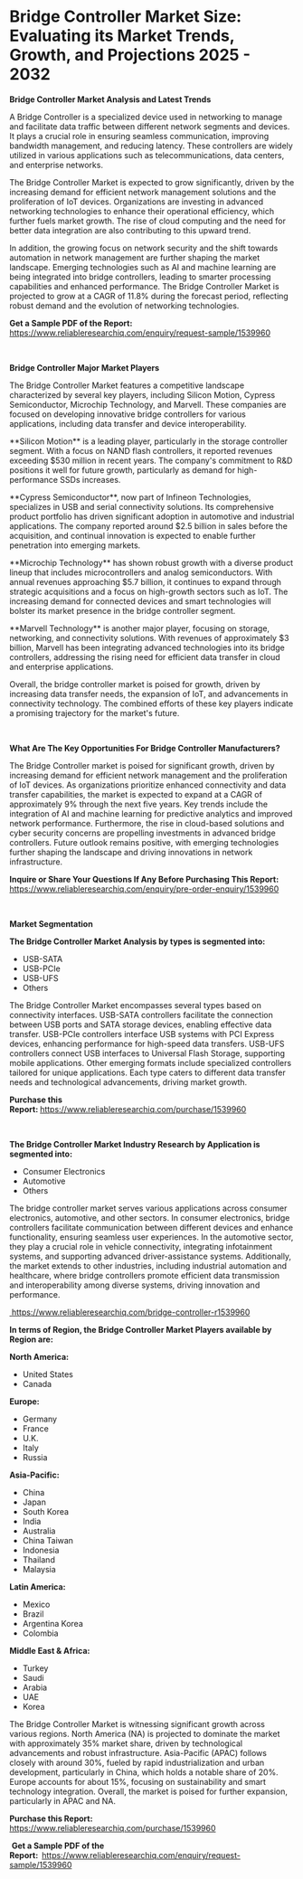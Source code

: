 <p><h1>Bridge Controller Market Size: Evaluating its Market Trends, Growth, and Projections 2025 - 2032</h1></p><p><strong>Bridge Controller Market Analysis and Latest Trends</strong></p>
<p><p>A Bridge Controller is a specialized device used in networking to manage and facilitate data traffic between different network segments and devices. It plays a crucial role in ensuring seamless communication, improving bandwidth management, and reducing latency. These controllers are widely utilized in various applications such as telecommunications, data centers, and enterprise networks.</p><p>The Bridge Controller Market is expected to grow significantly, driven by the increasing demand for efficient network management solutions and the proliferation of IoT devices. Organizations are investing in advanced networking technologies to enhance their operational efficiency, which further fuels market growth. The rise of cloud computing and the need for better data integration are also contributing to this upward trend.</p><p>In addition, the growing focus on network security and the shift towards automation in network management are further shaping the market landscape. Emerging technologies such as AI and machine learning are being integrated into bridge controllers, leading to smarter processing capabilities and enhanced performance. The Bridge Controller Market is projected to grow at a CAGR of 11.8% during the forecast period, reflecting robust demand and the evolution of networking technologies.</p></p>
<p><strong>Get a Sample PDF of the Report:&nbsp;</strong> <a href="https://www.reliableresearchiq.com/enquiry/request-sample/1539960?utm_campaign=2320&utm_medium=2&utm_source=Github&utm_content=ia&utm_term=15042025&utm_id=bridge-controller">https://www.reliableresearchiq.com/enquiry/request-sample/1539960</a></p>
<p>&nbsp;</p>
<p><strong>Bridge Controller Major Market Players</strong></p>
<p><p>The Bridge Controller Market features a competitive landscape characterized by several key players, including Silicon Motion, Cypress Semiconductor, Microchip Technology, and Marvell. These companies are focused on developing innovative bridge controllers for various applications, including data transfer and device interoperability.</p><p>**Silicon Motion** is a leading player, particularly in the storage controller segment. With a focus on NAND flash controllers, it reported revenues exceeding $530 million in recent years. The company's commitment to R&D positions it well for future growth, particularly as demand for high-performance SSDs increases.</p><p>**Cypress Semiconductor**, now part of Infineon Technologies, specializes in USB and serial connectivity solutions. Its comprehensive product portfolio has driven significant adoption in automotive and industrial applications. The company reported around $2.5 billion in sales before the acquisition, and continual innovation is expected to enable further penetration into emerging markets.</p><p>**Microchip Technology** has shown robust growth with a diverse product lineup that includes microcontrollers and analog semiconductors. With annual revenues approaching $5.7 billion, it continues to expand through strategic acquisitions and a focus on high-growth sectors such as IoT. The increasing demand for connected devices and smart technologies will bolster its market presence in the bridge controller segment.</p><p>**Marvell Technology** is another major player, focusing on storage, networking, and connectivity solutions. With revenues of approximately $3 billion, Marvell has been integrating advanced technologies into its bridge controllers, addressing the rising need for efficient data transfer in cloud and enterprise applications.</p><p>Overall, the bridge controller market is poised for growth, driven by increasing data transfer needs, the expansion of IoT, and advancements in connectivity technology. The combined efforts of these key players indicate a promising trajectory for the market's future.</p></p>
<p>&nbsp;</p>
<p><strong>What Are The Key Opportunities For Bridge Controller Manufacturers?</strong></p>
<p><p>The Bridge Controller market is poised for significant growth, driven by increasing demand for efficient network management and the proliferation of IoT devices. As organizations prioritize enhanced connectivity and data transfer capabilities, the market is expected to expand at a CAGR of approximately 9% through the next five years. Key trends include the integration of AI and machine learning for predictive analytics and improved network performance. Furthermore, the rise in cloud-based solutions and cyber security concerns are propelling investments in advanced bridge controllers. Future outlook remains positive, with emerging technologies further shaping the landscape and driving innovations in network infrastructure.</p></p>
<p><strong>Inquire or Share Your Questions If Any Before Purchasing This Report:</strong> <a href="https://www.reliableresearchiq.com/enquiry/pre-order-enquiry/1539960?utm_campaign=2320&utm_medium=2&utm_source=Github&utm_content=ia&utm_term=15042025&utm_id=bridge-controller">https://www.reliableresearchiq.com/enquiry/pre-order-enquiry/1539960</a></p>
<p>&nbsp;</p>
<p><strong>Market Segmentation</strong></p>
<p><strong>The Bridge Controller Market Analysis by types is segmented into:</strong></p>
<p><ul><li>USB-SATA</li><li>USB-PCIe</li><li>USB-UFS</li><li>Others</li></ul></p>
<p><p>The Bridge Controller Market encompasses several types based on connectivity interfaces. USB-SATA controllers facilitate the connection between USB ports and SATA storage devices, enabling effective data transfer. USB-PCIe controllers interface USB systems with PCI Express devices, enhancing performance for high-speed data transfers. USB-UFS controllers connect USB interfaces to Universal Flash Storage, supporting mobile applications. Other emerging formats include specialized controllers tailored for unique applications. Each type caters to different data transfer needs and technological advancements, driving market growth.</p></p>
<p><strong>Purchase this Report:&nbsp;</strong><a href="https://www.reliableresearchiq.com/purchase/1539960?utm_campaign=2320&utm_medium=2&utm_source=Github&utm_content=ia&utm_term=15042025&utm_id=bridge-controller">https://www.reliableresearchiq.com/purchase/1539960</a></p>
<p>&nbsp;</p>
<p><strong>The Bridge Controller Market Industry Research by Application is segmented into:</strong></p>
<p><ul><li>Consumer Electronics</li><li>Automotive</li><li>Others</li></ul></p>
<p><p>The bridge controller market serves various applications across consumer electronics, automotive, and other sectors. In consumer electronics, bridge controllers facilitate communication between different devices and enhance functionality, ensuring seamless user experiences. In the automotive sector, they play a crucial role in vehicle connectivity, integrating infotainment systems, and supporting advanced driver-assistance systems. Additionally, the market extends to other industries, including industrial automation and healthcare, where bridge controllers promote efficient data transmission and interoperability among diverse systems, driving innovation and performance.</p></p>
<p><a href="https://www.reliableresearchiq.com/bridge-controller-r1539960?utm_campaign=2320&utm_medium=2&utm_source=Github&utm_content=ia&utm_term=15042025&utm_id=bridge-controller">&nbsp;https://www.reliableresearchiq.com/bridge-controller-r1539960</a></p>
<p><strong>In terms of Region, the Bridge Controller Market Players available by Region are:</strong></p>
<p>
    <p> <strong> North America: </strong>
        <ul>
            <li>United States</li>
            <li>Canada</li>
        </ul>
        </p> 
    <p> <strong> Europe: </strong>
        <ul>
            <li>Germany</li>
            <li>France</li>
            <li>U.K.</li>
            <li>Italy</li>
            <li>Russia</li>
        </ul>
        </p> 
    <p> <strong> Asia-Pacific: </strong>
        <ul>
            <li>China</li>
            <li>Japan</li>
            <li>South Korea</li>
            <li>India</li>
            <li>Australia</li>
            <li>China Taiwan</li>
            <li>Indonesia</li>
            <li>Thailand</li>
            <li>Malaysia</li>
        </ul>
        </p> 
    <p> <strong> Latin America: </strong>
        <ul>
            <li>Mexico</li>
            <li>Brazil</li>
            <li>Argentina Korea</li>
            <li>Colombia</li>
        </ul>
        </p> 
    <p> <strong> Middle East & Africa: </strong>
        <ul>
            <li>Turkey</li>
            <li>Saudi</li>
            <li>Arabia</li>
            <li>UAE</li>
            <li>Korea</li>
        </ul>
    </p>
    </p>
<p><p>The Bridge Controller Market is witnessing significant growth across various regions. North America (NA) is projected to dominate the market with approximately 35% market share, driven by technological advancements and robust infrastructure. Asia-Pacific (APAC) follows closely with around 30%, fueled by rapid industrialization and urban development, particularly in China, which holds a notable share of 20%. Europe accounts for about 15%, focusing on sustainability and smart technology integration. Overall, the market is poised for further expansion, particularly in APAC and NA.</p></p>
<p><strong>Purchase this Report: </strong><a href="https://www.reliableresearchiq.com/purchase/1539960?utm_campaign=2320&utm_medium=2&utm_source=Github&utm_content=ia&utm_term=15042025&utm_id=bridge-controller">https://www.reliableresearchiq.com/purchase/1539960</a></p>
<p>&nbsp;<strong>Get a Sample PDF of the Report:&nbsp;&nbsp;</strong><a href="https://www.reliableresearchiq.com/enquiry/request-sample/1539960?utm_campaign=2320&utm_medium=2&utm_source=Github&utm_content=ia&utm_term=15042025&utm_id=bridge-controller">https://www.reliableresearchiq.com/enquiry/request-sample/1539960</a></p>
<p><strong></strong></p>
<p><p></p><p></p><p></p></p>